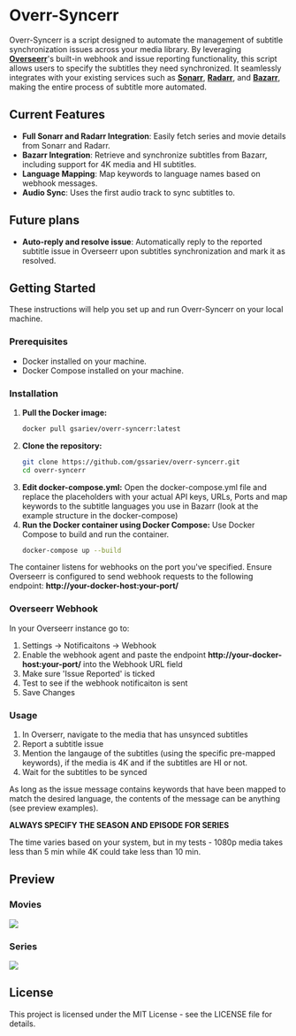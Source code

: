 # Overr-Syncerr

Overr-Syncerr is a script designed to automate the management of subtitle synchronization issues across your media library. By leveraging **[Overseerr](https://overseerr.dev)**'s built-in webhook and issue reporting functionality, this script allows users to specify the subtitles they need synchronized. It seamlessly integrates with your existing services such as **[Sonarr](https://sonarr.tv/)**, **[Radarr](https://radarr.video/)**, and **[Bazarr](https://www.bazarr.media)**, making the entire process of subtitle more automated.

## Current Features

- **Full Sonarr and Radarr Integration**: Easily fetch series and movie details from Sonarr and Radarr.
- **Bazarr Integration**: Retrieve and synchronize subtitles from Bazarr, including support for 4K media and HI subtitles.
- **Language Mapping**: Map keywords to language names based on webhook messages.
- **Audio Sync**: Uses the first audio track to sync subtitles to.

## Future plans

- **Auto-reply and resolve issue**: Automatically reply to the reported subtitle issue in Overseerr upon subtitles synchronization and mark it as resolved.

## Getting Started

These instructions will help you set up and run Overr-Syncerr on your local machine.

### Prerequisites

- Docker installed on your machine.
- Docker Compose installed on your machine.

### Installation

1. **Pull the Docker image:**
   ```sh
   docker pull gsariev/overr-syncerr:latest
2. **Clone the repository:**
   ```sh
   git clone https://github.com/gssariev/overr-syncerr.git
   cd overr-syncerr
3. **Edit docker-compose.yml:**
   Open the docker-compose.yml file and replace the placeholders with your actual API keys, URLs, Ports and map keywords to the subtitle languages you use in Bazarr (look at the example structure in the docker-compose)
4. **Run the Docker container using Docker Compose:**
   Use Docker Compose to build and run the container.
   ```sh
   docker-compose up --build

The container listens for webhooks on the port you've specified. Ensure Overseerr is configured to send webhook requests to the following endpoint: **http://your-docker-host:your-port/**

### Overseerr Webhook

In your Overseerr instance go to:

1. Settings -> Notificaitons -> Webhook
2. Enable the webhook agent and paste the endpoint **http://your-docker-host:your-port/** into the Webhook URL field
3. Make sure 'Issue Reported' is ticked
4. Test to see if the webhook notificaiton is sent
5. Save Changes

### Usage

1. In Overserr, navigate to the media that has unsynced subtitles
2. Report a subtitle issue
3. Mention the langauge of the subtitles (using the specific pre-mapped keywords), if the media is 4K and if the subtitles are HI or not.
4. Wait for the subtitles to be synced

As long as the issue message contains keywords that have been mapped to match the desired language, the contents of the message can be anything (see preview examples).

**ALWAYS SPECIFY THE SEASON AND EPISODE FOR SERIES**

The time varies based on your system, but in my tests - 1080p media takes less than 5 min while 4K could take less than 10 min.

## Preview

### Movies
<img src="./previews/movies.gif">

### Series
<img src="./previews/series.gif">


## License
This project is licensed under the MIT License - see the LICENSE file for details.
   





